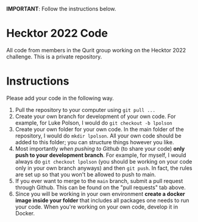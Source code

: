 **IMPORTANT**: Follow the instructions below.

# Hecktor 2022 Code

All code from members in the Qurit group working on the Hecktor 2022 challenge. This is a private repository.

# Instructions

Please add your code in the following way.

1. Pull the repository to your computer using `git pull ...`
2. Create your own branch for development of your own code. For example, for Luke Polson, I would do `git checkout -b lpolson`
3. Create your own folder for your own code. In the main folder of the repository, I would do `mkdir lpolson`. All your own code should be added to this folder; you can structure things however you like.
4. Most importantly *when pushing to Github* (to share your code) **only push to your development branch**. For example, for myself, I would always do `git checkout lpolson` (you should be working on your code only in your own branch anyways) and then `git push`. In fact, the rules are set up so that you won't be allowed to push to main.
5. If you ever want to merge to the `main` branch, submit a pull request through Github. This can be found on the "pull requests" tab above.
6. Since you will be working in your own environment **create a docker image inside your folder** that includes all packages one needs to run your code. When you're working on your own code, develop it in Docker.

